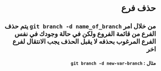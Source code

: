 # <div dir=rtl>حذف فرع  </div>
## <div dir=rtl>من خلال امر `git branch -d name_of_branch`  يتم حذف الفرع من قائمة الفروع ولكن في حالة وجودك في نفس الفرع المرغوب بحذفه لا يقبل الحذف يجب الانتقال لفرع اخر </div>
### <div dir=rtl>مثال : `git branch -d new-var-branch`</div>
